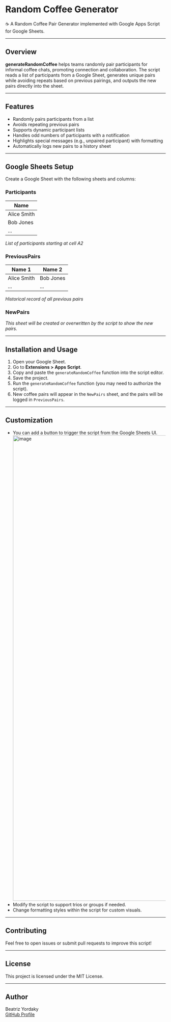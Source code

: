 # Random Coffee Generator

☕ A Random Coffee Pair Generator implemented with Google Apps Script for Google Sheets.

---

## Overview

**generateRandomCoffee** helps teams randomly pair participants for informal coffee chats, promoting connection and collaboration. The script reads a list of participants from a Google Sheet, generates unique pairs while avoiding repeats based on previous pairings, and outputs the new pairs directly into the sheet.

---

## Features

- Randomly pairs participants from a list  
- Avoids repeating previous pairs  
- Supports dynamic participant lists  
- Handles odd numbers of participants with a notification  
- Highlights special messages (e.g., unpaired participant) with formatting  
- Automatically logs new pairs to a history sheet  

---

## Google Sheets Setup

Create a Google Sheet with the following sheets and columns:

### Participants

| Name        |
|-------------|
| Alice Smith |
| Bob Jones   |
| ...         |

*List of participants starting at cell A2*

### PreviousPairs

| Name 1     | Name 2     |
|------------|------------|
| Alice Smith| Bob Jones  |
| ...        | ...        |

*Historical record of all previous pairs*

### NewPairs

*This sheet will be created or overwritten by the script to show the new pairs.*

---

## Installation and Usage

1. Open your Google Sheet.  
2. Go to **Extensions > Apps Script**.  
3. Copy and paste the `generateRandomCoffee` function into the script editor.  
4. Save the project.  
5. Run the `generateRandomCoffee` function (you may need to authorize the script).  
6. New coffee pairs will appear in the `NewPairs` sheet, and the pairs will be logged in `PreviousPairs`.

---

## Customization

- You can add a button to trigger the script from the Google Sheets UI.
  <img width="1462" alt="image" src="https://github.com/user-attachments/assets/03717541-ceb6-4eeb-abd5-84d111ab2b8a" />
- Modify the script to support trios or groups if needed.  
- Change formatting styles within the script for custom visuals.

---

## Contributing

Feel free to open issues or submit pull requests to improve this script!

---

## License

This project is licensed under the MIT License.

---

## Author

Beatriz Yordaky  
[GitHub Profile](https://github.com/beatrizyordaky)
